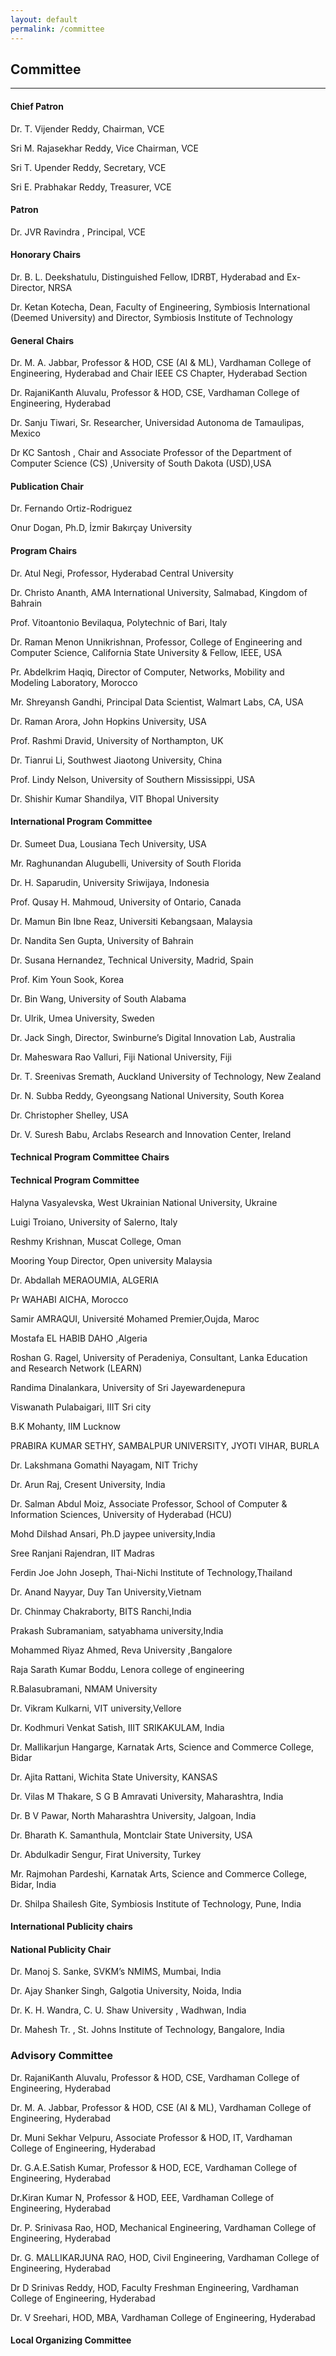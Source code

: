 ```yaml
---
layout: default
permalink: /committee
---
```

## Committee
---

#### Chief Patron

Dr. T. Vijender Reddy, Chairman, VCE

Sri M. Rajasekhar Reddy, Vice Chairman, VCE

Sri T. Upender Reddy, Secretary, VCE

Sri E. Prabhakar Reddy, Treasurer, VCE

#### Patron

Dr. JVR Ravindra , Principal, VCE

#### Honorary Chairs

Dr. B. L. Deekshatulu, Distinguished Fellow, IDRBT, Hyderabad and Ex-Director, NRSA

Dr. Ketan Kotecha, Dean, Faculty of Engineering, Symbiosis International (Deemed University) and Director, Symbiosis Institute of Technology

#### General Chairs

Dr. M. A. Jabbar, Professor & HOD, CSE (AI & ML), Vardhaman College of Engineering, Hyderabad and Chair IEEE CS Chapter, Hyderabad Section

Dr. RajaniKanth Aluvalu, Professor & HOD, CSE, Vardhaman College of Engineering, Hyderabad

Dr. Sanju Tiwari, Sr. Researcher, Universidad Autonoma de Tamaulipas, Mexico

Dr KC Santosh , Chair and Associate Professor of the Department of Computer Science (CS) ,University of South Dakota (USD),USA

#### Publication Chair

Dr. Fernando Ortiz-Rodriguez

Onur Dogan, Ph.D, İzmir Bakırçay University

#### Program Chairs

Dr. Atul Negi, Professor, Hyderabad Central University 

Dr. Christo Ananth, AMA International University, Salmabad, Kingdom of Bahrain

Prof. Vitoantonio Bevilaqua, Polytechnic of Bari, Italy

Dr. Raman Menon Unnikrishnan, Professor, College of Engineering and Computer Science, California State University & Fellow, IEEE, USA

Pr. Abdelkrim Haqiq, Director of Computer, Networks, Mobility and Modeling Laboratory, Morocco

Mr. Shreyansh Gandhi, Principal Data Scientist, Walmart Labs, CA, USA

Dr. Raman Arora, John Hopkins University, USA

Prof. Rashmi Dravid, University of Northampton, UK

Dr. Tianrui Li, Southwest Jiaotong University, China

Prof. Lindy Nelson, University of Southern Mississippi, USA

Dr. Shishir Kumar Shandilya, VIT Bhopal University

#### International Program Committee

Dr. Sumeet Dua, Lousiana Tech University, USA

Mr. Raghunandan Alugubelli, University of South Florida

Dr. H. Saparudin, University Sriwijaya, Indonesia

Prof. Qusay H. Mahmoud, University of Ontario, Canada

Dr. Mamun Bin Ibne Reaz, Universiti Kebangsaan, Malaysia 

Dr. Nandita Sen Gupta, University of Bahrain 

Dr. Susana Hernandez, Technical University, Madrid, Spain

Prof. Kim Youn Sook, Korea

Dr. Bin Wang, University of South Alabama

Dr. Ulrik, Umea University, Sweden

Dr. Jack Singh, Director, Swinburne’s Digital Innovation Lab, Australia

Dr. Maheswara Rao Valluri, Fiji National University, Fiji

Dr. T. Sreenivas Sremath, Auckland University of Technology, New Zealand

Dr. N. Subba Reddy, Gyeongsang National University, South Korea

Dr. Christopher Shelley, USA

Dr. V. Suresh Babu, Arclabs Research and Innovation Center, Ireland


#### Technical Program Committee Chairs


#### Technical Program Committee

Halyna Vasyalevska, West Ukrainian National University, Ukraine

Luigi Troiano, University of Salerno, Italy 

Reshmy Krishnan,  Muscat College,  Oman

Mooring Youp Director,  Open university Malaysia

Dr. Abdallah MERAOUMIA, ALGERIA

Pr WAHABI AICHA, Morocco

Samir AMRAQUI, Université Mohamed Premier,Oujda, Maroc

Mostafa EL HABIB DAHO ,Algeria

Roshan G. Ragel,  University of Peradeniya, Consultant, Lanka Education and Research Network (LEARN)

Randima Dinalankara, University of Sri Jayewardenepura

Viswanath Pulabaigari,	IIIT Sri city

B.K Mohanty,	IIM Lucknow

PRABIRA KUMAR SETHY, SAMBALPUR UNIVERSITY, JYOTI VIHAR, BURLA

Dr. Lakshmana Gomathi Nayagam, 	NIT Trichy

Dr. Arun Raj, Cresent University, India

Dr. Salman Abdul Moiz,	Associate Professor, School of Computer & Information Sciences, University of Hyderabad (HCU)

Mohd Dilshad Ansari, Ph.D	jaypee university,India

Sree Ranjani Rajendran,	IIT Madras

Ferdin Joe John Joseph,	Thai-Nichi Institute of Technology,Thailand

Dr. Anand Nayyar,	Duy Tan University,Vietnam

Dr. Chinmay Chakraborty,	BITS Ranchi,India

Prakash Subramaniam,	satyabhama university,India

Mohammed Riyaz Ahmed,	Reva University ,Bangalore

Raja Sarath Kumar Boddu,	Lenora college of engineering

R.Balasubramani,	NMAM University

Dr. Vikram Kulkarni,	VIT university,Vellore

Dr. Kodhmuri Venkat Satish,	IIIT SRIKAKULAM, India

Dr. Mallikarjun Hangarge,	Karnatak Arts, Science and  Commerce College, Bidar

Dr. Ajita Rattani, Wichita State University, KANSAS

Dr. Vilas M Thakare,	S G B Amravati University,  Maharashtra, India

Dr. B V Pawar,	North Maharashtra University, Jalgoan, India

Dr. Bharath K. Samanthula,	Montclair State University, USA

Dr. Abdulkadir Sengur,	Firat University, Turkey 

Mr. Rajmohan Pardeshi, 	Karnatak Arts, Science and  Commerce College, Bidar, India

Dr. Shilpa Shailesh Gite, Symbiosis Institute of Technology, Pune, India 

#### International Publicity chairs


#### National Publicity Chair

Dr. Manoj S. Sanke, SVKM’s NMIMS, Mumbai, India

Dr. Ajay Shanker Singh, Galgotia University, Noida, India

Dr. K. H. Wandra, C. U. Shaw University , Wadhwan, India

Dr. Mahesh Tr. , St. Johns Institute of Technology, Bangalore, India

### Advisory Committee

Dr. RajaniKanth Aluvalu, Professor & HOD, CSE, Vardhaman College of Engineering, Hyderabad

Dr. M. A. Jabbar, Professor & HOD, CSE (AI & ML), Vardhaman College of Engineering, Hyderabad 

Dr. Muni Sekhar Velpuru, Associate Professor & HOD, IT, Vardhaman College of Engineering, Hyderabad

Dr. G.A.E.Satish Kumar, Professor & HOD, ECE, Vardhaman College of Engineering, Hyderabad

Dr.Kiran Kumar N, Professor & HOD, EEE, Vardhaman College of Engineering, Hyderabad

Dr. P. Srinivasa Rao, HOD, Mechanical Engineering, Vardhaman College of Engineering, Hyderabad

Dr. G. MALLIKARJUNA RAO, HOD, Civil Engineering, Vardhaman College of Engineering, Hyderabad

Dr D Srinivas Reddy, HOD, Faculty Freshman Engineering, Vardhaman College of Engineering, Hyderabad

Dr. V Sreehari, HOD, MBA, Vardhaman College of Engineering, Hyderabad

#### Local Organizing Committee

